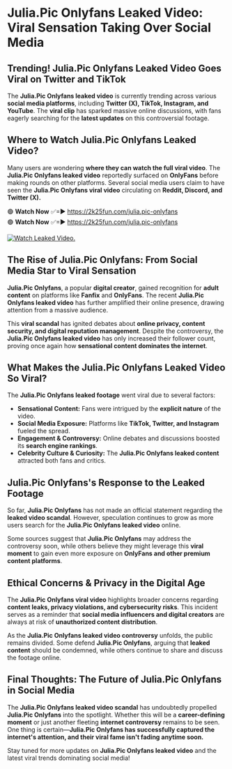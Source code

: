 # Julia.Pic Onlyfans Leaked Video: Viral Sensation Taking Over Social Media

## **Trending! Julia.Pic Onlyfans Leaked Video Goes Viral on Twitter and TikTok**
The **Julia.Pic Onlyfans leaked video** is currently trending across various **social media platforms**, including **Twitter (X), TikTok, Instagram, and YouTube**. The **viral clip** has sparked massive online discussions, with fans eagerly searching for the **latest updates** on this controversial footage.

## **Where to Watch Julia.Pic Onlyfans Leaked Video?**
Many users are wondering **where they can watch the full viral video**. The **Julia.Pic Onlyfans leaked video** reportedly surfaced on **OnlyFans** before making rounds on other platforms. Several social media users claim to have seen the **Julia.Pic Onlyfans viral video** circulating on **Reddit, Discord, and Twitter (X).**

🟢 **Watch Now** ✅=► https://2k25fun.com/julia.pic-onlyfans  
🟢 **Watch Now** ✅=► https://2k25fun.com/julia.pic-onlyfans  

[![Watch Leaked Video.](https://miro.medium.com/v2/resize:fit:828/format:webp/1*cilzJN44JGOrTw9NJCrNHA.gif "Watch Leaked Video")](https://2k25fun.com/julia.pic-onlyfans)

## **The Rise of Julia.Pic Onlyfans: From Social Media Star to Viral Sensation**
**Julia.Pic Onlyfans**, a popular **digital creator**, gained recognition for **adult content** on platforms like **Fanfix** and **OnlyFans**. The recent **Julia.Pic Onlyfans leaked video** has further amplified their online presence, drawing attention from a massive audience.

This **viral scandal** has ignited debates about **online privacy, content security, and digital reputation management**. Despite the controversy, the **Julia.Pic Onlyfans leaked video** has only increased their follower count, proving once again how **sensational content dominates the internet**.

## **What Makes the Julia.Pic Onlyfans Leaked Video So Viral?**
The **Julia.Pic Onlyfans leaked footage** went viral due to several factors:
- **Sensational Content:** Fans were intrigued by the **explicit nature** of the video.
- **Social Media Exposure:** Platforms like **TikTok, Twitter, and Instagram** fueled the spread.
- **Engagement & Controversy:** Online debates and discussions boosted its **search engine rankings**.
- **Celebrity Culture & Curiosity:** The **Julia.Pic Onlyfans leaked content** attracted both fans and critics.

## **Julia.Pic Onlyfans's Response to the Leaked Footage**
So far, **Julia.Pic Onlyfans** has not made an official statement regarding the **leaked video scandal**. However, speculation continues to grow as more users search for the **Julia.Pic Onlyfans leaked video** online.

Some sources suggest that **Julia.Pic Onlyfans** may address the controversy soon, while others believe they might leverage this **viral moment** to gain even more exposure on **OnlyFans and other premium content platforms**.

## **Ethical Concerns & Privacy in the Digital Age**
The **Julia.Pic Onlyfans viral video** highlights broader concerns regarding **content leaks, privacy violations, and cybersecurity risks**. This incident serves as a reminder that **social media influencers and digital creators** are always at risk of **unauthorized content distribution**.

As the **Julia.Pic Onlyfans leaked video controversy** unfolds, the public remains divided. Some defend **Julia.Pic Onlyfans**, arguing that **leaked content** should be condemned, while others continue to share and discuss the footage online.

## **Final Thoughts: The Future of Julia.Pic Onlyfans in Social Media**
The **Julia.Pic Onlyfans leaked video scandal** has undoubtedly propelled **Julia.Pic Onlyfans** into the spotlight. Whether this will be a **career-defining moment** or just another fleeting **internet controversy** remains to be seen. One thing is certain—**Julia.Pic Onlyfans has successfully captured the internet's attention, and their viral fame isn't fading anytime soon.**

Stay tuned for more updates on **Julia.Pic Onlyfans leaked video** and the latest viral trends dominating social media!